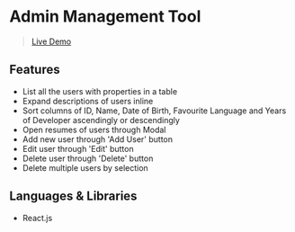 # Admin Management Tool

> [Live Demo](https://candidate-admin.now.sh)

## Features
* List all the users with properties in a table
* Expand descriptions of users inline
* Sort columns of ID, Name, Date of Birth, Favourite Language and Years of Developer ascendingly or descendingly
* Open resumes of users through Modal
* Add new user through 'Add User' button
* Edit user through 'Edit' button
* Delete user through 'Delete' button
* Delete multiple users by selection


## Languages & Libraries 
* React.js



